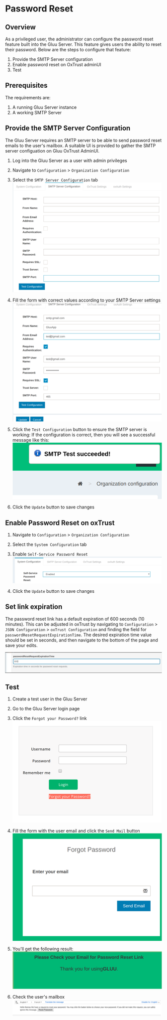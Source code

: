 # Password Reset

## Overview

As a privileged user, the administrator can configure the password reset feature built into the Gluu Server.
This feature gives users the ability to reset their password.
Below are the steps to configure that feature:

1. Provide the SMTP Server configuration
1. Enable password reset on OxTrust adminUI
1. Test

## Prerequisites

The requirements are:  

1. A running Gluu Server instance  
1. A working SMTP Server  

## Provide the SMTP Server Configuration

The Gluu Server requires an SMTP server to be able to send password reset emails to the user's mailbox. 
A suitable UI is provided to gather the SMTP server configuation on Gluu OxTrust AdminUI.

1. Log into the Gluu Server as a user with admin privileges

1. Navigate to `Configuration` > `Organization Configuration`

1. Select the `SMTP Server Configuration` tab
  ![here](../img/user-authn/passwordRestFormEmpty.png)

1. Fill the form with correct values according to your SMTP Server settings
  ![here](../img/user-authn/PasswordResetFormFilled.png)

1. Click the `Test Configuration` button to ensure the SMTP server is working: 
If the configuration is correct, then you will see a successful message like this:
![here](../img/user-authn/SMTPServerTestSucceed.png)

1. Click the `Update` button to save changes
  
## Enable Password Reset on oxTrust 

1. Navigate to `Configuration` > `Organization Configuration`

1. Select the `System Configuration` tab

1. Enable `Self-Service Password Reset` 
  ![enable](../img/user-authn/PasswordResetEnable.png)

1. Click the `Update` button to save changes

## Set link expiration
The password reset link has a default expiration of 600 seconds (10 minutes). This can be adjusted in oxTrust by navigating to `Configuration` > `JSON Configuration` > `oxTrust Configuration` and finding the field for `passwordResetRequestExpirationTime`. The desired expiration time value should be set in seconds, and then navigate to the bottom of the page and save your edits. 

![link expiration time](../img/user-authn/expiration-time.png)

## Test

1. Create a test user in the Gluu Server

1. Go to the Gluu Server login page

1. Click the `Forgot your Password?` link
  ![login](../img/user-authn/ForgetPasswordLink.png)
  
1. Fill the form with the user email and click the `Send Mail` button
  ![form](../img/user-authn/PasswordResetForm.png)
  
1. You'll get the following result:
  ![form](../img/user-authn/ResetPasswordSucceed.png)
  
1. Check the user's mailbox  
  ![form](../img/user-authn/SampleMailReceived.png)



